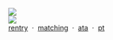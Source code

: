 ![](https://komarev.com/ghpvc/?username=yaoidemon&label=hi+friends&style=pixel&color=c57a7f&base=4000&abbreviated=true)  
![](https://file.garden/aDT0Ck-AL1_uKJ4P/papa%20renga)  
[rentry](https://rentry.co/prsk) ‎ ‎· ‎ ‎[matching](https://rentry.co/sern)‎ ‎ ‎‎· ‎ ‎‎‎‎‎[ata](https://sern.atabook.org/) ‎ ‎· ‎ ‎‎[pt](https://rentry.co/finger)
